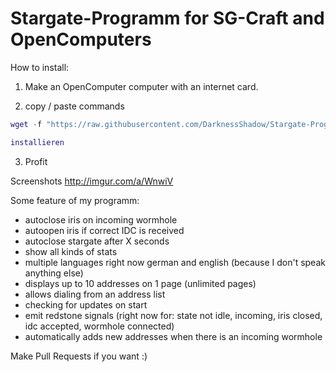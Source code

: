 # Stargate-Programm for SG-Craft and OpenComputers

How to install:

1) Make an OpenComputer computer with an internet card.

2) copy / paste commands

```lua
wget -f "https://raw.githubusercontent.com/DarknessShadow/Stargate-Programm/master/installieren.lua" installieren.lua

installieren
```

3) Profit

Screenshots http://imgur.com/a/WnwiV

Some feature of my programm:

- autoclose iris on incoming wormhole
- autoopen iris if correct IDC is received
- autoclose stargate after X seconds
- show all kinds of stats
- multiple languages right now german and english (because I don't speak anything else)
- displays up to 10 addresses on 1 page (unlimited pages)
- allows dialing from an address list
- checking for updates on start
- emit redstone signals (right now for: state not idle, incoming, iris closed, idc accepted, wormhole connected)
- automatically adds new addresses when there is an incoming wormhole

Make Pull Requests if you want :)
